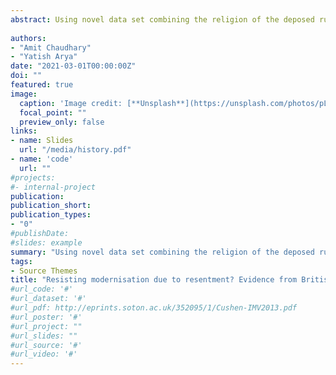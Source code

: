 ```yaml
---
abstract: Using novel data set combining the religion of the deposed ruler, with the literacy outcomes of Hindus and Muslims in Indian census data for the years 1881, 1911 and 1921, we show that religious group can resist modern education due to foreign occupation? Our analysis shows that Muslim literacy is lower (2%) in districts where the ruler deposed by British was Muslim. Hindu literacy is lower (1.5%) in regions where the deposed ruler was Hindu.
 
authors:
- "Amit Chaudhary"
- "Yatish Arya"
date: "2021-03-01T00:00:00Z"
doi: ""
featured: true
image:
  caption: 'Image credit: [**Unsplash**](https://unsplash.com/photos/pLCdAaMFLTE)'
  focal_point: ""
  preview_only: false
links:
- name: Slides
  url: "/media/history.pdf"
- name: 'code'
  url: ""
#projects:
#- internal-project
publication: 
publication_short:
publication_types:
- "0"
#publishDate: 
#slides: example
summary: "Using novel data set combining the religion of the deposed ruler, with the literacy outcomes of Hindus and Muslims in Indian census data for the years 1881, 1911 and 1921, we show that religious group can resist modern education due to foreign occupation."
tags:
- Source Themes
title: "Resisting modernisation due to resentment? Evidence from British India."
#url_code: '#'
#url_dataset: '#'
#url_pdf: http://eprints.soton.ac.uk/352095/1/Cushen-IMV2013.pdf
#url_poster: '#'
#url_project: ""
#url_slides: ""
#url_source: '#'
#url_video: '#'
---
```


